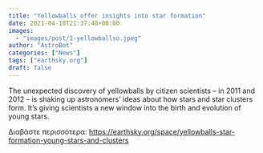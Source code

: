 ```yaml
---
title: "Yellowballs offer insights into star formation"
date: 2021-04-18T21:37:48+00:00
images:
  - "images/post/1-yellowballso.jpeg"
author: "AstroBot"
categories: ["News"]
tags: ["earthsky.org"]
draft: false
---
```


The unexpected discovery of yellowballs by citizen scientists – in 2011 and 2012 – is shaking up astronomers’ ideas about how stars and star clusters form. It’s giving scientists a new window into the birth and evolution of young stars.

Διαβάστε περισσότερα: https://earthsky.org/space/yellowballs-star-formation-young-stars-and-clusters

